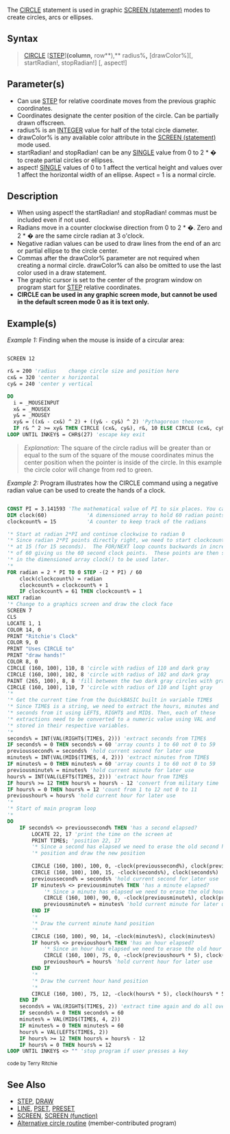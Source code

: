 The [CIRCLE](CIRCLE) statement is used in graphic [SCREEN (statement)](SCREEN-(statement)) modes to create circles, arcs or ellipses.

## Syntax

> [CIRCLE](CIRCLE) [[STEP](STEP)]**(**column**,** row**),** radius%**,** [drawColor%][, startRadian!, stopRadian!] [, aspect!]

## Parameter(s)

* Can use [STEP](STEP) for relative coordinate moves from the previous graphic coordinates.
* Coordinates designate the center position of the circle. Can be partially drawn offscreen.
* radius% is an [INTEGER](INTEGER) value for half of the total circle diameter.
* drawColor% is any available color attribute in the [SCREEN (statement)](SCREEN-(statement)) mode used. 
* startRadian! and stopRadian! can be any [SINGLE](SINGLE) value from 0 to 2 * � to create partial circles or ellipses.
* aspect! [SINGLE](SINGLE) values of 0 to 1 affect the vertical height and values over 1 affect the horizontal width of an ellipse. Aspect = 1 is a normal circle.

## Description
 
* When using aspect! the startRadian! and stopRadian! commas must be included even if not used.
* Radians move in a counter clockwise direction from 0 to 2 * �. Zero and 2 * � are the same circle radian at 3 o'clock.
* Negative radian values can be used to draw lines from the end of an arc or partial ellipse to the circle center.
* Commas after the drawColor% parameter are not required when creating a normal circle. drawColor% can also be omitted to use the last color used in a draw statement.
* The graphic cursor is set to the center of the program window on program start for [STEP](STEP) relative coordinates.
* **CIRCLE can be used in any graphic screen mode, but cannot be used in the default screen mode 0 as it is text only.** 

## Example(s)

*Example 1:* Finding when the mouse is inside of a circular area:

```vb

SCREEN 12

r& = 200 'radius    change circle size and position here
cx& = 320 'center x horizontal
cy& = 240 'center y vertical

DO
  i = _MOUSEINPUT
  x& = _MOUSEX
  y& = _MOUSEY
  xy& = ((x& - cx&) ^ 2) + ((y& - cy&) ^ 2) 'Pythagorean theorem
  IF r& ^ 2 >= xy& THEN CIRCLE (cx&, cy&), r&, 10 ELSE CIRCLE (cx&, cy&), r&, 12
LOOP UNTIL INKEY$ = CHR$(27) 'escape key exit 

```

> *Explanation:* The square of the circle radius will be greater than or equal to the sum of the square of the mouse coordinates minus the center position when the pointer is inside of the circle. In this example the circle color will change from red to green.

*Example 2:* Program illustrates how the CIRCLE command using a negative radian value can be used to create the hands of a clock.

```vb

CONST PI = 3.141593 'The mathematical value of PI to six places. You can also use QB64's native _PI.
DIM clock(60)             'A dimensioned array to hold 60 radian points
clockcount% = 15          'A counter to keep track of the radians

'* Start at radian 2*PI and continue clockwise to radian 0
'* Since radian 2*PI points directly right, we need to start clockcount%
'* at 15 (for 15 seconds).  The FOR/NEXT loop counts backwards in increments
'* of 60 giving us the 60 second clock points.  These points are then stored
'* in the dimensioned array clock() to be used later.
'*
FOR radian = 2 * PI TO 0 STEP -(2 * PI) / 60
    clock(clockcount%) = radian
    clockcount% = clockcount% + 1
    IF clockcount% = 61 THEN clockcount% = 1
NEXT radian
'* Change to a graphics screen and draw the clock face
SCREEN 7
CLS
LOCATE 1, 1
COLOR 14, 0
PRINT "Ritchie's Clock"
COLOR 9, 0
PRINT "Uses CIRCLE to"
PRINT "draw hands!"
COLOR 8, 0
CIRCLE (160, 100), 110, 8 'circle with radius of 110 and dark gray
CIRCLE (160, 100), 102, 8 'circle with radius of 102 and dark gray
PAINT (265, 100), 8, 8 'fill between the two dark gray circles with gray
CIRCLE (160, 100), 110, 7 'circle with radius of 110 and light gray
'*
'* Get the current time from the QuickBASIC built in variable TIME$
'* Since TIME$ is a string, we need to extract the hours, minutes and
'* seconds from it using LEFT$, RIGHT$ and MID$. Then, each of these
'* extractions need to be converted to a numeric value using VAL and
'* stored in their respective variables.
'*
seconds% = INT(VAL(RIGHT$(TIME$, 2))) 'extract seconds from TIME$
IF seconds% = 0 THEN seconds% = 60 'array counts 1 to 60 not 0 to 59
previoussecond% = seconds% 'hold current second for later use
minutes% = INT(VAL(MID$(TIME$, 4, 2))) 'extract minutes from TIME$
IF minutes% = 0 THEN minutes% = 60 'array counts 1 to 60 not 0 to 59
previousminute% = minutes% 'hold current minute for later use
hours% = INT(VAL(LEFT$(TIME$, 2))) 'extract hour from TIME$
IF hours% >= 12 THEN hours% = hours% - 12 'convert from military time
IF hours% = 0 THEN hours% = 12 'count from 1 to 12 not 0 to 11
previoushour% = hours% 'hold current hour for later use
'*
'* Start of main program loop
'*
DO
    IF seconds% <> previoussecond% THEN 'has a second elapsed?
        LOCATE 22, 17 'print the time on the screen at
        PRINT TIME$; 'position 22, 17
        '* Since a second has elapsed we need to erase the old second hand
        '* position and draw the new position
     
        CIRCLE (160, 100), 100, 0, -clock(previoussecond%), clock(previoussecond%)
        CIRCLE (160, 100), 100, 15, -clock(seconds%), clock(seconds%)
        previoussecond% = seconds% 'hold current second for later use
        IF minutes% <> previousminute% THEN 'has a minute elapsed?
            '* Since a minute has elapsed we need to erase the old hour hand position
            CIRCLE (160, 100), 90, 0, -clock(previousminute%), clock(previousminute%)
            previousminute% = minutes% 'hold current minute for later use
        END IF
        '*
        '* Draw the current minute hand position
        '*
        CIRCLE (160, 100), 90, 14, -clock(minutes%), clock(minutes%)
        IF hours% <> previoushour% THEN 'has an hour elapsed?
            '* Since an hour has elapsed we need to erase the old hour hand position        
            CIRCLE (160, 100), 75, 0, -clock(previoushour% * 5), clock(previoushour% * 5)
            previoushour% = hours% 'hold current hour for later use
        END IF
        '*
        '* Draw the current hour hand position
        '*
        CIRCLE (160, 100), 75, 12, -clock(hours% * 5), clock(hours% * 5)
    END IF
    seconds% = VAL(RIGHT$(TIME$, 2)) 'extract time again and do all over
    IF seconds% = 0 THEN seconds% = 60
    minutes% = VAL(MID$(TIME$, 4, 2))
    IF minutes% = 0 THEN minutes% = 60
    hours% = VAL(LEFT$(TIME$, 2))
    IF hours% >= 12 THEN hours% = hours% - 12
    IF hours% = 0 THEN hours% = 12
LOOP UNTIL INKEY$ <> "" 'stop program if user presses a key 

```
<sub>code by Terry Ritchie</sub>

## See Also

* [STEP](STEP), [DRAW](DRAW)
* [LINE](LINE), [PSET](PSET), [PRESET](PRESET)
* [SCREEN](SCREEN), [SCREEN (function)](SCREEN-(function))
* [Alternative circle routine](Alternative-circle-routine) (member-contributed program)
